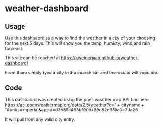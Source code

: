 # weather-dashboard

## Usage

Use this dashbaord as a way to find the weather in a city of your choosing for the next 5 days. This will show you the temp, humidty, wind,and rain forceast. 

This site can be reached at https://kweinerman.github.io/weather-dashboard/

From there simply type a city in the search bar and the results will populate. 

## Code

This dashbaord was created using the poen weather map API find here https://api.openweathermap.org/data/2.5/weather?q=" + cityname + "&units=imperial&appid=d3b85d453bf90d469c82e650a0a3da26

It will pull from any valid city entry.

